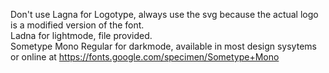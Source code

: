 Don't use Lagna for Logotype, always use the svg because the actual logo is a modified version of the font.
<br>
Ladna for lightmode, file provided.
<br>
Sometype Mono Regular for darkmode, available in most design sysytems or online at https://fonts.google.com/specimen/Sometype+Mono
